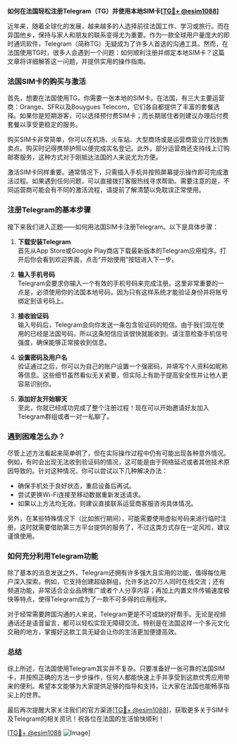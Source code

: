 **如何在法国轻松注册Telegram（TG）并使用本地SIM卡[[TG💪+ @esim1088](https://t.me/s/esim1088)]**

近年来，随着全球化的发展，越来越多的人选择前往法国工作、学习或旅行。而在异国他乡，保持与家人和朋友的联系变得尤为重要。作为一款全球用户量庞大的即时通讯软件，Telegram（简称TG）无疑成为了许多人首选的沟通工具。然而，在法国使用TG时，很多人会遇到一个问题：如何顺利注册并绑定本地SIM卡？这篇文章将详细解答这一问题，并提供实用的操作指南。

### 法国SIM卡的购买与激活

首先，想要在法国使用TG，你需要一张本地的SIM卡。在法国，有三大主要运营商：Orange、SFR以及Bouygues Telecom，它们各自都提供了丰富的套餐选择。如果你是短期游客，可以选择预付费SIM卡；而长期居住者则建议办理后付费套餐以享受更稳定的服务。

购买SIM卡非常简单，你可以在机场、火车站、大型商场或是运营商营业厅找到售卖点。购买时记得携带护照以便完成实名登记。此外，部分运营商还支持线上订购邮寄服务，这种方式对于刚抵达法国的人来说尤为方便。

激活SIM卡同样重要。通常情况下，只需插入手机并按照屏幕提示操作即可完成激活过程。如果遇到任何问题，可以直接拨打客服热线寻求帮助。需要注意的是，不同运营商可能会有不同的激活流程，请提前了解清楚以免耽误正常使用。

### 注册Telegram的基本步骤

接下来我们进入正题——如何用法国SIM卡注册Telegram。以下是具体步骤：

1. **下载安装Telegram**  
   首先从App Store或Google Play商店下载最新版本的Telegram应用程序。打开后你会看到欢迎界面，点击“开始使用”按钮进入下一步。

2. **输入手机号码**  
   Telegram会要求你输入一个有效的手机号码来完成注册。这里非常重要的一点是，必须使用你的法国本地号码，因为只有这样系统才能验证身份并将账号绑定到该号码上。

3. **接收验证码**  
   输入号码后，Telegram会向你发送一条包含验证码的短信。由于我们现在使用的已经是法国号码，所以这条短信应该很快就能收到。请注意检查手机信号强度，确保能够正常接收到信息。

4. **设置密码及用户名**  
   验证通过之后，你可以为自己的账户设置一个强密码，并填写个人资料如昵称等信息。这些细节虽然看似无关紧要，但实际上有助于提高安全性并让他人更容易识别你。

5. **添加好友开始聊天**  
   至此，你就已经成功完成了整个注册过程！现在可以开始邀请好友加入Telegram群组或者一对一私聊了。

### 遇到困难怎么办？

尽管上述方法看起来简单明了，但在实际操作过程中仍有可能出现各种意外情况。例如，有时会出现无法收到验证码的情况，这可能是由于网络延迟或者其他技术原因导致的。针对这种情况，你可以尝试以下几种解决办法：

- 确保手机处于良好状态，重启设备后再试。
- 尝试更换Wi-Fi连接至移动数据重新发送请求。
- 如果以上方法均无效，则建议直接联系运营商客服咨询具体情况。

另外，在某些特殊情况下（比如旅行期间），可能需要使用虚拟号码来进行临时注册。这时就需要借助第三方平台提供的服务了，不过这类方式存在一定风险，建议谨慎使用。

### 如何充分利用Telegram功能

除了基本的消息发送之外，Telegram还拥有许多强大且实用的功能，值得每位用户深入探索。例如，它支持创建超级群组，允许多达20万人同时在线交流；还有频道功能，非常适合企业品牌推广或者个人分享内容；再加上内置文件传输速度极快等特点，使得Telegram成为了一款不可多得的应用程序。

对于经常需要跨国沟通的人来说，Telegram更是不可或缺的好帮手。无论是视频通话还是语音留言，都可以轻松实现无障碍交流。特别是在法国这样一个多元文化交融的地方，掌握好这款工具无疑会让你的生活更加便捷高效。

### 总结

综上所述，在法国使用Telegram其实并不复杂。只要准备好一张可靠的法国SIM卡，并按照正确的方法一步步操作，任何人都能快速上手并享受到这款优秀应用带来的便利。希望本文能够为大家提供足够的指导和支持，让大家在法国也能畅享指尖上的世界。

最后再次提醒大家关注我们的官方渠道[[TG💪+ @esim1088](https://t.me/s/esim1088)]，获取更多关于SIM卡及Telegram的相关资讯！祝各位在法国的生活愉快顺利！

[[TG💪+ @esim1088](https://t.me/s/esim1088) ![Image](https://i.postimg.cc/4NQfJmqS/Snipaste-2025-05-13-00-14-12.png)]